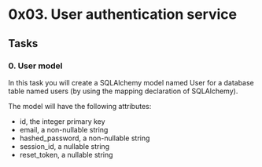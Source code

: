 # 0x03. User authentication service
## Tasks
### 0. User model
In this task you will create a SQLAlchemy model named User for a database table named users (by using the mapping declaration of SQLAlchemy).

The model will have the following attributes:

+ id, the integer primary key
+ email, a non-nullable string
+ hashed_password, a non-nullable string
+ session_id, a nullable string
+ reset_token, a nullable string
